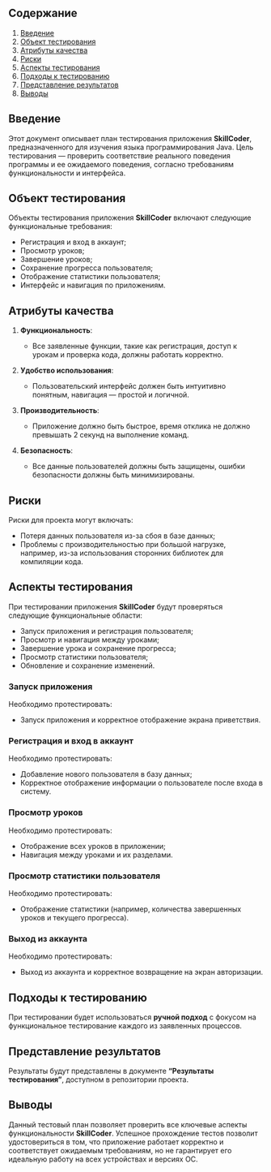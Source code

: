 ## Содержание
1. [Введение](#introduction)  
2. [Объект тестирования](#items)  
3. [Атрибуты качества](#quality)  
4. [Риски](#risk)  
5. [Аспекты тестирования](#features)  
6. [Подходы к тестированию](#approach)  
7. [Представление результатов](#pass)  
8. [Выводы](#conclusion)

<a name="introduction"/>

## Введение

Этот документ описывает план тестирования приложения **SkillCoder**, предназначенного для изучения языка программирования Java. Цель тестирования — проверить соответствие реального поведения программы и ее ожидаемого поведения, согласно требованиям функциональности и интерфейса.

<a name="items"/>

## Объект тестирования

Объекты тестирования приложения **SkillCoder** включают следующие функциональные требования:

- Регистрация и вход в аккаунт;
- Просмотр уроков;
- Завершение уроков;
- Сохранение прогресса пользователя;
- Отображение статистики пользователя;
- Интерфейс и навигация по приложениям.

<a name="quality"/>

## Атрибуты качества

1. **Функциональность**:
   - Все заявленные функции, такие как регистрация, доступ к урокам и проверка кода, должны работать корректно.
   
2. **Удобство использования**:
   - Пользовательский интерфейс должен быть интуитивно понятным, навигация — простой и логичной.

3. **Производительность**:
   - Приложение должно быть быстрое, время отклика не должно превышать 2 секунд на выполнение команд.

4. **Безопасность**:
   - Все данные пользователей должны быть защищены, ошибки безопасности должны быть минимизированы.

<a name="risk"/>

## Риски

Риски для проекта могут включать:

- Потеря данных пользователя из-за сбоя в базе данных;
- Проблемы с производительностью при большой нагрузке, например, из-за использования сторонних библиотек для компиляции кода.

<a name="features"/>

## Аспекты тестирования

При тестировании приложения **SkillCoder** будут проверяться следующие функциональные области:

- Запуск приложения и регистрация пользователя;
- Просмотр и навигация между уроками;
- Завершение урока и сохранение прогресса;
- Просмотр статистики пользователя;
- Обновление и сохранение изменений.

### Запуск приложения
Необходимо протестировать:
- Запуск приложения и корректное отображение экрана приветствия.

### Регистрация и вход в аккаунт
Необходимо протестировать:
- Добавление нового пользователя в базу данных;
- Корректное отображение информации о пользователе после входа в систему.

### Просмотр уроков
Необходимо протестировать:
- Отображение всех уроков в приложении;
- Навигация между уроками и их разделами.

### Просмотр статистики пользователя
Необходимо протестировать:
- Отображение статистики (например, количества завершенных уроков и текущего прогресса).

### Выход из аккаунта
Необходимо протестировать:
- Выход из аккаунта и корректное возвращение на экран авторизации.

<a name="approach"/>

## Подходы к тестированию

При тестировании будет использоваться **ручной подход** с фокусом на функциональное тестирование каждого из заявленных процессов.

<a name="pass"/>

## Представление результатов

Результаты будут представлены в документе **“Результаты тестирования”**, доступном в репозитории проекта.

<a name="conclusion"/>

## Выводы

Данный тестовый план позволяет проверить все ключевые аспекты функциональности **SkillCoder**. Успешное прохождение тестов позволит удостовериться в том, что приложение работает корректно и соответствует ожидаемым требованиям, но не гарантирует его идеальную работу на всех устройствах и версиях ОС.
